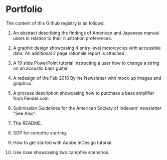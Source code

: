 # Portfolio

The content of this Github registry is as follows:

1) An abstract describing the findings of American and Japanese manual users in relation to their illustration preferences. 

2) A graphic design showcasing 4 entry level motorcycles with accessible data. An additional 2 page rationale report is attached.

3) A 19 slide PowerPoint tutorial instructing a user how to change a string on an acoustic bass guitar. 

4) A redesign of the Feb 2018 Byline Newsletter with mock-up images and graphics.

5) A process description showcasing how to purchase a bass amplifier from Fender.com

6) Submission Guidelines for the American Society of Indexers' newsletter "See Also".

7) The README.

8) SOP for campfire starting.

9) How to get started with Adobe InDesign tutorial. 

10) Use case showcasing two campfire scenarios.
    
